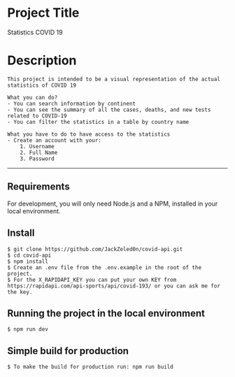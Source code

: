 # Project Title

Statistics COVID 19

# Description
    This project is intended to be a visual representation of the actual statistics of COVID 19

    What you can do?
    - You can search information by continent
    - You can see the summary of all the cases, deaths, and new tests related to COVID-19
    - You can filter the statistics in a table by country name

    What you have to do to have access to the statistics
    - Create an account with your:
        1. Username
        2. Full Name
        3. Password

    
---
## Requirements

For development, you will only need Node.js and a NPM, installed in your local environment.

## Install

    $ git clone https://github.com/JackZeled0n/covid-api.git
    $ cd covid-api
    $ npm install
    $ Create an .env file from the .env.example in the root of the project.
    $ For the X_RAPIDAPI_KEY you can put your own KEY from https://rapidapi.com/api-sports/api/covid-193/ or you can ask me for the key.



## Running the project in the local environment

    $ npm run dev

## Simple build for production

    $ To make the build for production run: npm run build
